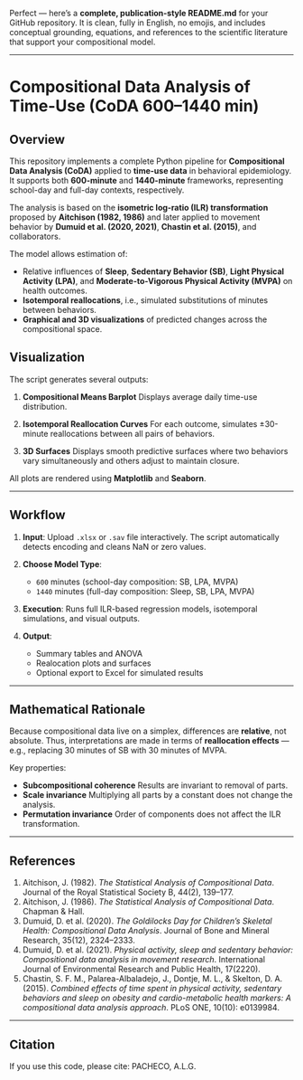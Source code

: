 Perfect — here’s a **complete, publication-style README.md** for your GitHub repository.
It is clean, fully in English, no emojis, and includes conceptual grounding, equations, and references to the scientific literature that support your compositional model.

---

# Compositional Data Analysis of Time-Use (CoDA 600–1440 min)

## Overview

This repository implements a complete Python pipeline for **Compositional Data Analysis (CoDA)** applied to **time-use data** in behavioral epidemiology.
It supports both **600-minute** and **1440-minute** frameworks, representing school-day and full-day contexts, respectively.

The analysis is based on the **isometric log-ratio (ILR) transformation** proposed by **Aitchison (1982, 1986)** and later applied to movement behavior by **Dumuid et al. (2020, 2021)**, **Chastin et al. (2015)**, and collaborators.

The model allows estimation of:

* Relative influences of **Sleep**, **Sedentary Behavior (SB)**, **Light Physical Activity (LPA)**, and **Moderate-to-Vigorous Physical Activity (MVPA)** on health outcomes.
* **Isotemporal reallocations**, i.e., simulated substitutions of minutes between behaviors.
* **Graphical and 3D visualizations** of predicted changes across the compositional space.



## Visualization

The script generates several outputs:

1. **Compositional Means Barplot**
   Displays average daily time-use distribution.

2. **Isotemporal Reallocation Curves**
   For each outcome, simulates ±30-minute reallocations between all pairs of behaviors.

3. **3D Surfaces**
   Displays smooth predictive surfaces where two behaviors vary simultaneously and others adjust to maintain closure.

All plots are rendered using **Matplotlib** and **Seaborn**.

---

## Workflow

1. **Input**:
   Upload `.xlsx` or `.sav` file interactively. The script automatically detects encoding and cleans NaN or zero values.

2. **Choose Model Type**:

   * `600` minutes (school-day composition: SB, LPA, MVPA)
   * `1440` minutes (full-day composition: Sleep, SB, LPA, MVPA)

3. **Execution**:
   Runs full ILR-based regression models, isotemporal simulations, and visual outputs.

4. **Output**:

   * Summary tables and ANOVA
   * Realocation plots and surfaces
   * Optional export to Excel for simulated results

---

## Mathematical Rationale

Because compositional data live on a simplex, differences are **relative**, not absolute.
Thus, interpretations are made in terms of **reallocation effects** — e.g., replacing 30 minutes of SB with 30 minutes of MVPA.

Key properties:

* **Subcompositional coherence**
  Results are invariant to removal of parts.
* **Scale invariance**
  Multiplying all parts by a constant does not change the analysis.
* **Permutation invariance**
  Order of components does not affect the ILR transformation.

---

## References

1. Aitchison, J. (1982). *The Statistical Analysis of Compositional Data*. Journal of the Royal Statistical Society B, 44(2), 139–177.
2. Aitchison, J. (1986). *The Statistical Analysis of Compositional Data*. Chapman & Hall.
3. Dumuid, D. et al. (2020). *The Goldilocks Day for Children’s Skeletal Health: Compositional Data Analysis*. Journal of Bone and Mineral Research, 35(12), 2324–2333.
4. Dumuid, D. et al. (2021). *Physical activity, sleep and sedentary behavior: Compositional data analysis in movement research*. International Journal of Environmental Research and Public Health, 17(2220).
5. Chastin, S. F. M., Palarea-Albaladejo, J., Dontje, M. L., & Skelton, D. A. (2015). *Combined effects of time spent in physical activity, sedentary behaviors and sleep on obesity and cardio-metabolic health markers: A compositional data analysis approach*. PLoS ONE, 10(10): e0139984.

---

## Citation

If you use this code, please cite: PACHECO, A.L.G.



